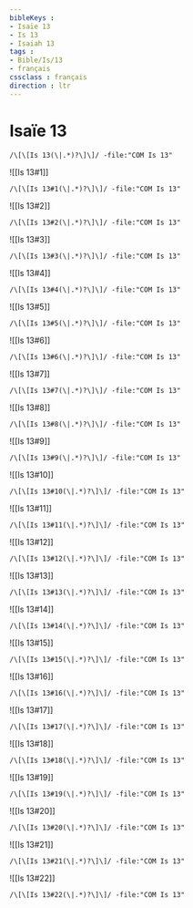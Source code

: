 ```yaml
---
bibleKeys : 
- Isaïe 13
- Is 13
- Isaiah 13
tags : 
- Bible/Is/13
- français
cssclass : français
direction : ltr
---
```


# Isaïe 13

```query
/\[\[Is 13(\|.*)?\]\]/ -file:"COM Is 13"
```



![[Is 13#1]]

```query
/\[\[Is 13#1(\|.*)?\]\]/ -file:"COM Is 13"
```

![[Is 13#2]]

```query
/\[\[Is 13#2(\|.*)?\]\]/ -file:"COM Is 13"
```

![[Is 13#3]]

```query
/\[\[Is 13#3(\|.*)?\]\]/ -file:"COM Is 13"
```

![[Is 13#4]]

```query
/\[\[Is 13#4(\|.*)?\]\]/ -file:"COM Is 13"
```

![[Is 13#5]]

```query
/\[\[Is 13#5(\|.*)?\]\]/ -file:"COM Is 13"
```

![[Is 13#6]]

```query
/\[\[Is 13#6(\|.*)?\]\]/ -file:"COM Is 13"
```

![[Is 13#7]]

```query
/\[\[Is 13#7(\|.*)?\]\]/ -file:"COM Is 13"
```

![[Is 13#8]]

```query
/\[\[Is 13#8(\|.*)?\]\]/ -file:"COM Is 13"
```

![[Is 13#9]]

```query
/\[\[Is 13#9(\|.*)?\]\]/ -file:"COM Is 13"
```

![[Is 13#10]]

```query
/\[\[Is 13#10(\|.*)?\]\]/ -file:"COM Is 13"
```

![[Is 13#11]]

```query
/\[\[Is 13#11(\|.*)?\]\]/ -file:"COM Is 13"
```

![[Is 13#12]]

```query
/\[\[Is 13#12(\|.*)?\]\]/ -file:"COM Is 13"
```

![[Is 13#13]]

```query
/\[\[Is 13#13(\|.*)?\]\]/ -file:"COM Is 13"
```

![[Is 13#14]]

```query
/\[\[Is 13#14(\|.*)?\]\]/ -file:"COM Is 13"
```

![[Is 13#15]]

```query
/\[\[Is 13#15(\|.*)?\]\]/ -file:"COM Is 13"
```

![[Is 13#16]]

```query
/\[\[Is 13#16(\|.*)?\]\]/ -file:"COM Is 13"
```

![[Is 13#17]]

```query
/\[\[Is 13#17(\|.*)?\]\]/ -file:"COM Is 13"
```

![[Is 13#18]]

```query
/\[\[Is 13#18(\|.*)?\]\]/ -file:"COM Is 13"
```

![[Is 13#19]]

```query
/\[\[Is 13#19(\|.*)?\]\]/ -file:"COM Is 13"
```

![[Is 13#20]]

```query
/\[\[Is 13#20(\|.*)?\]\]/ -file:"COM Is 13"
```

![[Is 13#21]]

```query
/\[\[Is 13#21(\|.*)?\]\]/ -file:"COM Is 13"
```

![[Is 13#22]]

```query
/\[\[Is 13#22(\|.*)?\]\]/ -file:"COM Is 13"
```

